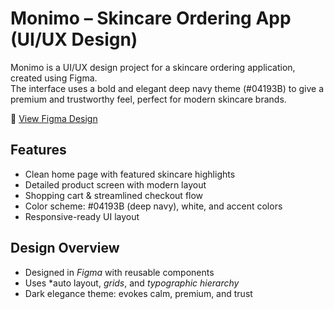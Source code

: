 # Monimo – Skincare Ordering App (UI/UX Design)

Monimo is a UI/UX design project for a skincare ordering application, created using Figma.  
The interface uses a bold and elegant deep navy theme (#04193B) to give a premium and trustworthy feel, perfect for modern skincare brands.

🔗 [View Figma Design](https://www.figma.com/design/jYh3NtFUUPe0k6ZovyKy4G/APLIKASI-MONIMO?node-id=1-13&t=4ZpOiLPYfU7syz38-1)

## Features
- Clean home page with featured skincare highlights
- Detailed product screen with modern layout
- Shopping cart & streamlined checkout flow
- Color scheme: #04193B (deep navy), white, and accent colors
- Responsive-ready UI layout

## Design Overview
- Designed in *Figma* with reusable components
- Uses *auto layout, *grids*, and *typographic hierarchy*
- Dark elegance theme: evokes calm, premium, and trust
